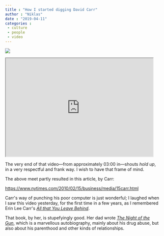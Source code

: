 ```yaml
---
title : "How I started digging David Carr"
author : "Niklas"
date : "2019-04-11"
categories : 
 - culture
 - people
 - video
---
```


![](https://niklasblog.com/wp-content/Screenshot-2019-04-11-at-10.04.28.jpg)

<iframe width="480" height="321" allowfullscreen="true" src="https://www.nytimes.com/video/players/offsite/index.html?videoId=100000003509105"></iframe>

The very end of that video—from approximately 03:00 in—shouts _hold up_, in a very respectful and frank way. I wish to have that frame of mind.

The above meet partly resulted in this article, by Carr:

https://www.nytimes.com/2010/02/15/business/media/15carr.html

Carr's way of punching his poor computer is just wonderful; I laughed when I saw this video yesterday, for the first time in a few years, as I remembered Erin Lee Carr's _[All that You Leave Behind](https://www.npr.org/2019/04/10/711352423/a-daughter-reflects-on-her-dads-ongoing-influence-in-all-that-you-leave-behind)_.

That book, by her, is stupefyingly good. Her dad wrote _[The Night of the Gun](https://niklasblog.com/?p=13830)_, which is a marvellous autobiography, mainly about his drug abuse, but also about his parenthood and other kinds of relationships.
